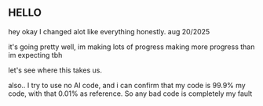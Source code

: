 ## HELLO

hey okay I changed alot like everything honestly. aug 20/2025

it's going pretty well, im making lots of progress making more progress than im expecting tbh


let's see where this takes us.

also.. I try to use no AI code, and i can confirm that my code is 99.9% my code, with that 0.01% as reference. So any bad code is completely my fault
